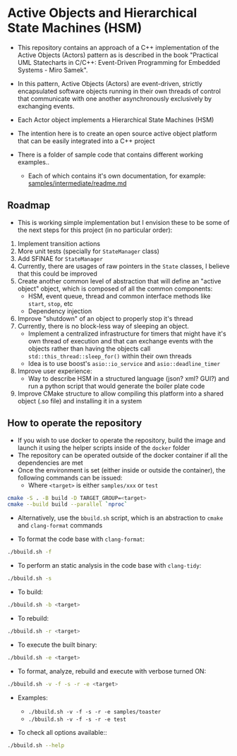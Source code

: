 # Active Objects and Hierarchical State Machines (HSM)

- This repository contains an approach of a C++ implementation of the Active Objects (Actors) pattern as is described in the book "Practical UML Statecharts in C/C++: Event-Driven Programming for Embedded Systems - Miro Samek".

- In this pattern, Active Objects (Actors) are event-driven, strictly encapsulated software objects running in their own threads of control that communicate with one another asynchronously exclusively by exchanging events.

- Each Actor object implements a Hierarchical State Machines (HSM)

- The intention here is to create an open source active object platform that can be easily integrated into a C++ project

- There is a folder of sample code that contains different working examples..

    - Each of which contains it's own documentation, for example: [samples/intermediate/readme.md](/samples/intermediate/readme.md)

## Roadmap

- This is working simple implementation but I envision these to be some of the next steps for this project (in no particular order):

1. Implement transition actions
1. More unit tests (specially for `StateManager` class)
1. Add SFINAE for `StateManager`
1. Currently, there are usages of raw pointers in the `State` classes, I believe that this could be improved
1. Create another common level of abstraction that will define an "active object" object, which is composed of all the common components:
    - HSM, event queue, thread and common interface methods like `start`, `stop`, etc
    - Dependency injection
1. Improve "shutdown" of an object to properly stop it's thread
1. Currently, there is no block-less way of sleeping an object.
    - Implement a centralized infrastructure for timers that might have it's own thread of execution and that can exchange events with the objects rather than having the objects call `std::this_thread::sleep_for()` within their own threads
    - Idea is to use boost's `asio::io_service` and `asio::deadline_timer`
1. Improve user experience:
    - Way to describe HSM in a structured language (json? xml? GUI?) and run a python script that would generate the boiler plate code
1. Improve CMake structure to allow compiling this platform into a shared object (.so file) and installing it in a system

## How to operate the repository

- If you wish to use docker to operate the repository, build the image and launch it using the helper scripts inside of the `docker` folder
- The repository can be operated outside of the docker container if all the dependencies are met
- Once the environment is set (either inside or outside the container), the following commands can be issued:
    - Where `<target>` is either `samples/xxx` or `test`

```bash
cmake -S . -B build -D TARGET_GROUP=<target>
cmake --build build --parallel `nproc`
```

- Alternatively, use the `bbuild.sh` script, which is an abstraction to `cmake` and `clang-format` commands

- To format the code base with `clang-format`:
```bash
./bbuild.sh -f
```

- To perform an static analysis in the code base with `clang-tidy`:
```bash
./bbuild.sh -s
```

- To build:
```bash
./bbuild.sh -b <target>
```

- To rebuild:
```bash
./bbuild.sh -r <target>
```

- To execute the built binary:
```bash
./bbuild.sh -e <target>
```

- To format, analyze, rebuild and execute with verbose turned ON:
```bash
./bbuild.sh -v -f -s -r -e <target>
```

- Examples:
    - `./bbuild.sh -v -f -s -r -e samples/toaster`
    - `./bbuild.sh -v -f -s -r -e test`

- To check all options available::
```bash
./bbuild.sh --help
```